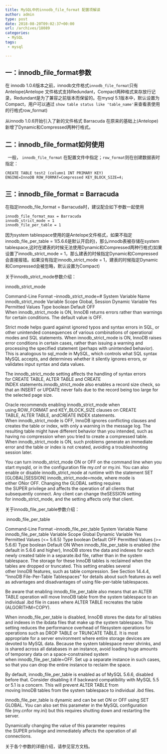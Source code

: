 ```yaml
---
title: MySQL中的innodb_file_format 配置项解读
author: admin
type: post
date: 2018-08-20T09:02:37+00:00
url: /archives/18089
categories:
 - MySQL
tags:
 - mysql

---
```

## 一：innodb_file_format参数 

在 innodb 1.0.6版本之前，innodb文件格式`innodb_file_format`只有 Antelope(Antelope 文件格式支持Redundant，Compact两种格式来存放行记录，Redundant是为了兼容之前版本而保留的。在mysql 5.1版本中，默认设置为Compact，用户可以通过 `show table status like 'table_name'`来查看表使用的行格式row_format)

从innodb 1.0.6开始引入了新的文件格式 Barracuda 在原来的基础上(Antelope)新增了Dynamic和Compressed两种行格式。

## 二：innodb_file_format如何使用 

  一般， `innodb_file_format` 在配置文件中指定；`row_format`则在创建数据表时指定：

```
CREATE TABLE test2 (column1 INT PRIMARY KEY)
ENGINE=InnoDB ROW_FORMAT=Compressed KEY_BLOCK_SIZE=4;
```

## 三：innodb_file_format = Barracuda 

在指定innodb_file_format = Barracuda时，建议配合如下参数一起使用

```
innodb_file_format_max = Barracuda
innodb_strict_mode = 1
innodb_file_per_table = 1
```

因为system tablespace使用的是Antelope文件格式，如果不指定innodb_file_per_table = 1(5.6.6是默认开启的)，那么innodb表被存储在system tablespace,这时在建表的时候无法使用Dynamic和Compressed两种行格式(如果设置了innodb_strict_mode = 1，那么建表的时候指定Dynamic和Compressed会直接报错。如果没有指定innodb_strict_mode = 1，建表的时候指定Dynamic和Compressed会被忽略，默认设置为Compact)

关于innodb_strict_mode参数介绍：

innodb_strict_mode

Command-Line Format –innodb_strict_mode=#
System Variable Name innodb_strict_mode
Variable Scope Global, Session
Dynamic Variable Yes
Permitted Values Type boolean
Default OFF
When innodb_strict_mode is ON, InnoDB returns errors rather than warnings for certain conditions. The default value is OFF.

Strict mode helps guard against ignored typos and syntax errors in SQL, or other unintended consequences of various combinations of operational modes and SQL statements. When innodb_strict_mode is ON, InnoDB raises error conditions in certain cases, rather than issuing a warning and processing the specified statement (perhaps with unintended behavior). This is analogous to sql_mode in MySQL, which controls what SQL syntax MySQL accepts, and determines whether it silently ignores errors, or validates input syntax and data values.

The innodb_strict_mode setting affects the handling of syntax errors for CREATE TABLE, ALTER TABLE and CREATE INDEX statements.innodb_strict_mode also enables a record size check, so that an INSERT or UPDATE never fails due to the record being too large for the selected page size.

Oracle recommends enabling innodb_strict_mode when using ROW_FORMAT and KEY_BLOCK_SIZE clauses on CREATE TABLE, ALTER TABLE, andCREATE INDEX statements. When innodb_strict_mode is OFF, InnoDB ignores conflicting clauses and creates the table or index, with only a warning in the message log. The resulting table might have different behavior than you intended, such as having no compression when you tried to create a compressed table. When innodb_strict_mode is ON, such problems generate an immediate error and the table or index is not created, avoiding a troubleshooting session later.

You can turn innodb_strict_mode ON or OFF on the command line when you start mysqld, or in the configuration file my.cnf or my.ini. You can also enable or disable innodb_strict_mode at runtime with the statement SET [GLOBAL|SESSION] innodb_strict_mode=mode, where mode is either ONor OFF. Changing the GLOBAL setting requires the SUPER privilege and affects the operation of all clients that subsequently connect. Any client can change theSESSION setting for innodb_strict_mode, and the setting affects only that client.

关于innodb_file_per_table参数介绍：

 innodb_file_per_table

Command-Line Format –innodb_file_per_table
System Variable Name innodb_file_per_table
Variable Scope Global
Dynamic Variable Yes
Permitted Values (<= 5.6.5) Type boolean Default OFF Permitted Values (>= 5.6.6) Type boolean
Default ON
When innodb_file_per_table is enabled (the default in 5.6.6 and higher), InnoDB stores the data and indexes for each newly created table in a separate.ibd file, rather than in the system tablespace. The storage for these InnoDB tables is reclaimed when the tables are dropped or truncated. This setting enables several other InnoDB features, such as table compression. See Section 14.4.4, “InnoDB File-Per-Table Tablespaces” for details about such features as well as advantages and disadvantages of using file-per-table tablespaces.

Be aware that enabling innodb_file_per_table also means that an ALTER TABLE operation will move InnoDB table from the system tablespace to an individual .ibd file in cases where ALTER TABLE recreates the table (ALGORITHM=COPY).

When innodb_file_per_table is disabled, InnoDB stores the data for all tables and indexes in the ibdata files that make up the system tablespace. This setting reduces the performance overhead of filesystem operations for operations such as DROP TABLE or TRUNCATE TABLE. It is most appropriate for a server environment where entire storage devices are devoted to MySQL data. Because the system tablespace never shrinks, and is shared across all databases in an instance, avoid loading huge amounts of temporary data on a space-constrained system when innodb_file_per_table=OFF. Set up a separate instance in such cases, so that you can drop the entire instance to reclaim the space.

By default, innodb_file_per_table is enabled as of MySQL 5.6.6, disabled before that. Consider disabling it if backward compatibility with MySQL 5.5 or 5.1 is a concern. This will prevent ALTER TABLE from moving InnoDB tables from the system tablespace to individual .ibd files.

innodb_file_per_table is dynamic and can be set ON or OFF using SET GLOBAL. You can also set this parameter in the MySQL configuration file (my.cnfor my.ini) but this requires shutting down and restarting the server.

Dynamically changing the value of this parameter requires the SUPER privilege and immediately affects the operation of all connections.

关于各个参数的详细介绍，请参见官方文档。